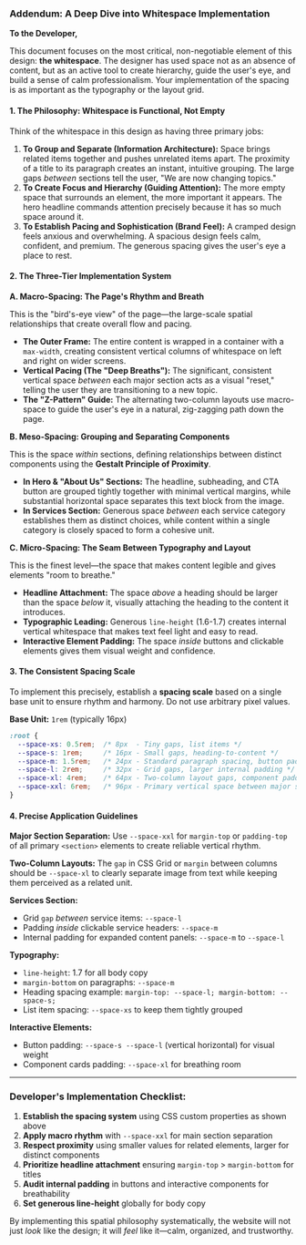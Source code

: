 ### **Addendum: A Deep Dive into Whitespace Implementation**

**To the Developer,**

This document focuses on the most critical, non-negotiable element of this design: **the whitespace**. The designer has used space not as an absence of content, but as an active tool to create hierarchy, guide the user's eye, and build a sense of calm professionalism. Your implementation of the spacing is as important as the typography or the layout grid.

#### **1. The Philosophy: Whitespace is Functional, Not Empty**

Think of the whitespace in this design as having three primary jobs:

1. **To Group and Separate (Information Architecture):** Space brings related items together and pushes unrelated items apart. The proximity of a title to its paragraph creates an instant, intuitive grouping. The large gaps *between* sections tell the user, "We are now changing topics."
2. **To Create Focus and Hierarchy (Guiding Attention):** The more empty space that surrounds an element, the more important it appears. The hero headline commands attention precisely because it has so much space around it.
3. **To Establish Pacing and Sophistication (Brand Feel):** A cramped design feels anxious and overwhelming. A spacious design feels calm, confident, and premium. The generous spacing gives the user's eye a place to rest.

#### **2. The Three-Tier Implementation System**

**A. Macro-Spacing: The Page's Rhythm and Breath**

This is the "bird's-eye view" of the page—the large-scale spatial relationships that create overall flow and pacing.

- **The Outer Frame:** The entire content is wrapped in a container with a `max-width`, creating consistent vertical columns of whitespace on left and right on wider screens.
- **Vertical Pacing (The "Deep Breaths"):** The significant, consistent vertical space *between* each major section acts as a visual "reset," telling the user they are transitioning to a new topic.
- **The "Z-Pattern" Guide:** The alternating two-column layouts use macro-space to guide the user's eye in a natural, zig-zagging path down the page.

**B. Meso-Spacing: Grouping and Separating Components**

This is the space *within* sections, defining relationships between distinct components using the **Gestalt Principle of Proximity**.

- **In Hero & "About Us" Sections:** The headline, subheading, and CTA button are grouped tightly together with minimal vertical margins, while substantial horizontal space separates this text block from the image.
- **In Services Section:** Generous space *between* each service category establishes them as distinct choices, while content within a single category is closely spaced to form a cohesive unit.

**C. Micro-Spacing: The Seam Between Typography and Layout**

This is the finest level—the space that makes content legible and gives elements "room to breathe."

- **Headline Attachment:** The space *above* a heading should be larger than the space *below* it, visually attaching the heading to the content it introduces.
- **Typographic Leading:** Generous `line-height` (1.6-1.7) creates internal vertical whitespace that makes text feel light and easy to read.
- **Interactive Element Padding:** The space *inside* buttons and clickable elements gives them visual weight and confidence.

#### **3. The Consistent Spacing Scale**

To implement this precisely, establish a **spacing scale** based on a single base unit to ensure rhythm and harmony. Do not use arbitrary pixel values.

**Base Unit:** `1rem` (typically 16px)

```css
:root {
  --space-xs: 0.5rem;  /* 8px  - Tiny gaps, list items */
  --space-s: 1rem;     /* 16px - Small gaps, heading-to-content */
  --space-m: 1.5rem;   /* 24px - Standard paragraph spacing, button padding */
  --space-l: 2rem;     /* 32px - Grid gaps, larger internal padding */
  --space-xl: 4rem;    /* 64px - Two-column layout gaps, component padding */
  --space-xxl: 6rem;   /* 96px - Primary vertical space between major sections */
}
```

#### **4. Precise Application Guidelines**

**Major Section Separation:** Use `--space-xxl` for `margin-top` or `padding-top` of all primary `<section>` elements to create reliable vertical rhythm.

**Two-Column Layouts:** The `gap` in CSS Grid or `margin` between columns should be `--space-xl` to clearly separate image from text while keeping them perceived as a related unit.

**Services Section:**
- Grid `gap` *between* service items: `--space-l`
- Padding *inside* clickable service headers: `--space-m`
- Internal padding for expanded content panels: `--space-m` to `--space-l`

**Typography:**
- `line-height`: 1.7 for all body copy
- `margin-bottom` on paragraphs: `--space-m`
- Heading spacing example: `margin-top: --space-l; margin-bottom: --space-s;`
- List item spacing: `--space-xs` to keep them tightly grouped

**Interactive Elements:**
- Button padding: `--space-s --space-l` (vertical horizontal) for visual weight
- Component cards padding: `--space-xl` for breathing room

---

### **Developer's Implementation Checklist:**

1. **Establish the spacing system** using CSS custom properties as shown above
2. **Apply macro rhythm** with `--space-xxl` for main section separation
3. **Respect proximity** using smaller values for related elements, larger for distinct components
4. **Prioritize headline attachment** ensuring `margin-top` > `margin-bottom` for titles
5. **Audit internal padding** in buttons and interactive components for breathability
6. **Set generous line-height** globally for body copy

By implementing this spatial philosophy systematically, the website will not just *look* like the design; it will *feel* like it—calm, organized, and trustworthy.